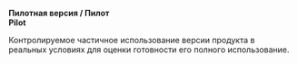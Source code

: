 **Пилотная версия / Пилот** <br>
**Pilot**

Контролируемое частичное использование версии продукта в реальных условиях для оценки готовности его полного использование.